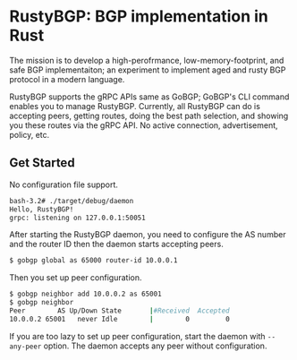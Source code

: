# RustyBGP: BGP implementation in Rust

The mission is to develop a high-perofrmance, low-memory-footprint, and safe BGP implementaiton; an experiment to implement aged and rusty BGP protocol in a modern language.

RustyBGP supports the gRPC APIs same as GoBGP; GoBGP's CLI command enables you to manage RustyBGP. Currently, all RustyBGP can do is accepting peers, getting routes, doing the best path selection, and showing you these routes via the gRPC API. No active connection, advertisement, policy, etc.

## Get Started

No configuration file support.

```bash
bash-3.2# ./target/debug/daemon
Hello, RustyBGP!
grpc: listening on 127.0.0.1:50051
```

After starting the RustyBGP daemon, you need to configure the AS number and the router ID then the daemon starts accepting peers.

```bash
$ gobgp global as 65000 router-id 10.0.0.1
```

Then you set up peer configuration.

```bash
$ gobgp neighbor add 10.0.0.2 as 65001 
$ gobgp neighbor
Peer        AS Up/Down State       |#Received  Accepted
10.0.0.2 65001   never Idle        |        0         0
```

If you are too lazy to set up peer configuration, start the daemon with `--any-peer` option. The daemon accepts any peer without configuration.
